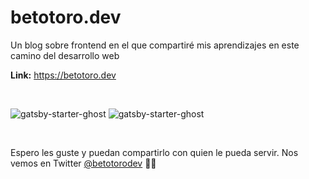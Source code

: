 # betotoro.dev

Un blog sobre frontend en el que compartiré mis aprendizajes en este camino del desarrollo web

**Link:** https://betotoro.dev

&nbsp;

![gatsby-starter-ghost](static/images/Diseño_base-ligth.png)
![gatsby-starter-ghost](static/images/Diseño_base-dark.png)

&nbsp;

Espero les guste y puedan compartirlo con quien le pueda servir. 
Nos vemos en Twitter [@betotorodev](https://twitter.com/betotorodev) 🤘🏼


